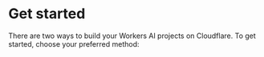 # Get started
There are two ways to build your Workers AI projects on Cloudflare. To get started, choose your preferred method: